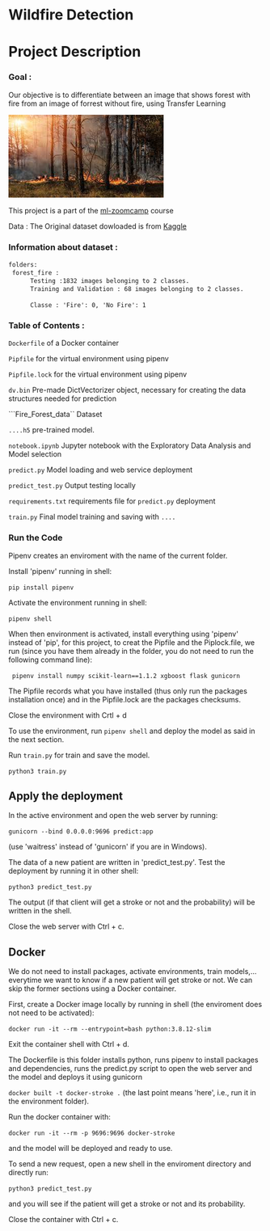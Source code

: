 # Wildfire Detection 

# Project Description 

    
### Goal : 
Our objective is to differentiate between an image that shows forest with fire from an image of forrest without fire, using Transfer Learning
 
![alt text](https://github.com/meriem2012arb/Capstone1_project/blob/main/images/006.jpg)


This project is a part of the [ml-zoomcamp](https://github.com/alexeygrigorev/mlbookcamp-code/tree/master/course-zoomcamp) course

Data :
The  Original dataset dowloaded is  from [Kaggle](https://www.kaggle.com/datasets/brsdincer/wildfire-detection-image-data)

### Information about dataset :
```
folders: 
 forest_fire :
      Testing :1832 images belonging to 2 classes.
      Training and Validation : 68 images belonging to 2 classes.
      
      Classe : 'Fire': 0, 'No Fire': 1
 ```
### Table of Contents :

```Dockerfile``` of a Docker container

```Pipfile```  for the virtual environment using pipenv

```Pipfile.lock```  for the virtual environment using pipenv

```dv.bin```  Pre-made DictVectorizer object, necessary for creating the data structures needed for prediction

```Fire_Forest_data`` Dataset

```....h5``` pre-trained model.

```notebook.ipynb``` Jupyter notebook with the Exploratory Data Analysis and Model selection

```predict.py``` Model loading and web service deployment

```predict_test.py``` Output testing locally

```requirements.txt``` requirements file for ```predict.py``` deployment

```train.py``` Final model training and saving with ```....```



### Run the Code


Pipenv creates an enviroment with the name of the current folder.

Install 'pipenv' running in shell:

```pip install pipenv```

Activate the environment running in shell:

```pipenv shell```

When then environment is activated, install everything using 'pipenv' instead of 'pip', for this project, to creat the Pipfile and the Piplock.file, we run (since you have them already in the folder, you do not need to run the following command line):

``` pipenv install numpy scikit-learn==1.1.2 xgboost flask gunicorn``` 

The Pipfile records what you have installed (thus only run the packages installation once) and in the Pipfile.lock are the packages checksums.

Close the environment with Crtl + d

To use the environment, run ```pipenv shell``` and deploy the model as said in the next section.

Run ```train.py``` for train and save the model. 

```python3 train.py```

##  Apply the deployment

In the active environment and open the web server by running:

```gunicorn --bind 0.0.0.0:9696 predict:app```

(use 'waitress' instead of 'gunicorn' if you are in Windows).

The data of a new patient are written in 'predict_test.py'. Test the deployment by running it in other shell:

```python3 predict_test.py```

The output (if that client will get a stroke or not and the probability) will be written in the shell.

Close the web server with Ctrl + c.

##  Docker

We do not need to install packages, activate environments, train models,... everytime we want to know if a new patient will get stroke or not. We can skip the former sections using a Docker container.

First, create a Docker image locally by running in shell (the enviroment does not need to be activated):

```docker run -it --rm --entrypoint=bash python:3.8.12-slim```

Exit the container shell with Ctrl + d.

The Dockerfile is this folder installs python, runs pipenv to install packages and dependencies, runs the predict.py script to open the web server and the  model and deploys it using gunicorn

```docker built -t docker-stroke .```
(the last point means 'here', i.e., run it in the environment folder).

Run the docker container with:

```docker run -it --rm -p 9696:9696 docker-stroke```

and the model will be deployed and ready to use.

To send a new request, open a new shell in the enviroment directory and directly run:

```python3 predict_test.py```

and you will see if the patient will get a stroke or not and its probability.

Close the container with Ctrl + c.


